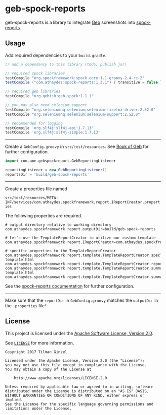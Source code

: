 # geb-spock-reports

geb-spock-reports is a library to integrate [Geb](http://gebish.org/) screenshots into [spock-reports](https://github.com/renatoathaydes/spock-reports).
  
## Usage

Add required dependencies to your `build.gradle`.

```groovy
// add a dependency to this library (todo: publish jar)

// required spock libraries
testCompile "org.spockframework:spock-core:1.1-groovy-2.4-rc-2"
testCompile ("com.athaydes:spock-reports:1.3.1") { transitive = false }

// required geb libraries
testCompile "org.gebish:geb-spock:1.1.1"

// you may also need selenium support
testCompile "org.seleniumhq.selenium:selenium-firefox-driver:2.52.0"
testCompile "org.seleniumhq.selenium:selenium-support:2.52.0"

// recommended for logging
testCompile 'org.slf4j:slf4j-api:1.7.13'
testCompile 'org.slf4j:slf4j-simple:1.7.13'
```

---

Create a `GebConfig.groovy` in `src/test/resources`.
See [Book of Geb](http://gebish.org/manual/current/#configuration) for further configuration.

```groovy
import com.aoe.gebspockreport.GebReportingListener

reportingListener = new GebReportingListener()
reportsDir = 'build/geb-spock-reports'
```

---

Create a properties file named 

`src/test/resources/META-INF/services/com.athaydes.spockframework.report.IReportCreator.properties`


The following properties are required.

```properties
# output directory relative to working directory
com.athaydes.spockframework.report.outputDir=build/geb-spock-reports

# let's use the TemplateReportCreator to utilize our custom template
com.athaydes.spockframework.report.IReportCreator=com.athaydes.spockframework.report.template.TemplateReportCreator

# specific properties to the TemplateReportCreator
com.athaydes.spockframework.report.template.TemplateReportCreator.specTemplateFile=/templates/spec-template.html
com.athaydes.spockframework.report.template.TemplateReportCreator.reportFileExtension=html
com.athaydes.spockframework.report.template.TemplateReportCreator.summaryTemplateFile=/templates/summary-template.html
com.athaydes.spockframework.report.template.TemplateReportCreator.summaryFileName=index.html
```

See the [spock-reports documentation](https://github.com/renatoathaydes/spock-reports#customizing-the-reports) for further configuration.

---

Make sure that the `reportDir` in `GebConfig.groovy` matches the `outputDir` in the `.properties` file!

## License

This project is licensed under the [Apache Software License, Version 2.0](http://www.apache.org/licenses/LICENSE-2.0).

See [`LICENSE`](LICENSE) for more information.

    Copyright 2017 Tilman Ginzel

    Licensed under the Apache License, Version 2.0 (the "License");
    you may not use this file except in compliance with the License.
    You may obtain a copy of the License at

        http://www.apache.org/licenses/LICENSE-2.0

    Unless required by applicable law or agreed to in writing, software
    distributed under the License is distributed on an "AS IS" BASIS,
    WITHOUT WARRANTIES OR CONDITIONS OF ANY KIND, either express or implied.
    See the License for the specific language governing permissions and
    limitations under the License.